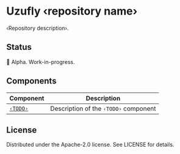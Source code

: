 # Uzufly ‹repository name›

‹Repository description›.

## Status

🚧 Alpha. Work-in-progress.

## Components

|Component|Description|
|---|---|
|[`‹TODO›`](TODO)|Description of the `‹TODO›` component|

## License

Distributed under the Apache-2.0 license. See LICENSE for details.